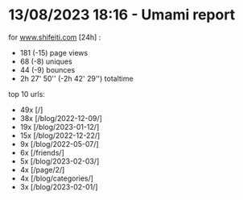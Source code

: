 # 13/08/2023 18:16 - Umami report
for www.shifeiti.com [24h] :

 - 181 (-15) page views
 - 68 (-8) uniques
 - 44 (-9) bounces
 - 2h 27' 50'' (-2h 42' 29'') totaltime


top 10 urls:
 - 49x [/]
 - 38x [/blog/2022-12-09/]
 - 19x [/blog/2023-01-12/]
 - 15x [/blog/2022-12-22/]
 - 9x [/blog/2022-05-07/]
 - 6x [/friends/]
 - 5x [/blog/2023-02-03/]
 - 4x [/page/2/]
 - 4x [/blog/categories/]
 - 3x [/blog/2023-02-01/]


